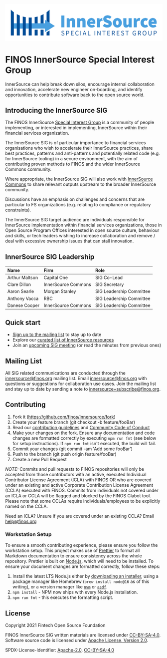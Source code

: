 <img src="https://github.com/finos/branding/blob/master/sig-logos/innersource-sig/Horizontal/2020_InnerSourceSIG_Horizontal.png" width="600">

# FINOS InnerSource Special Interest Group

InnerSource can help break down silos, encourage internal collaboration and
innovation, accelerate new engineer on-boarding, and identify opportunities to
contribute software back to the open source world.

## Introducing the InnerSource SIG

The FINOS InnerSource
[Special Interest Group](https://github.com/finos/community/tree/master/governance#special-interest-groups)
is a community of people implementing, or interested in implementing,
InnerSource within their financial services organization.

The InnerSource SIG is of particular importance to financial services
organisations who wish to accelerate their InnerSource practices, share best
practices, patterns and anti-patterns and potentially related code (e.g. for
InnerSource tooling) in a secure environment, with the aim of contributing
proven methods to FINOS and the wider InnerSource Commons community.

Where appropriate, the InnerSource SIG will also work with
[InnerSource Commons](http://www.innersourcecommons.org) to share relevant
outputs upstream to the broader InnerSource community.

Discussions have an emphasis on challenges and concerns that are particular to
FS organizations (e.g. relating to compliance or regulatory constraints).

The InnerSource SIG target audience are individuals responsible for InnerSource
implementation within financial services organizations, those in Open Source
Program Offices interested in open source culture, behaviour and skills, or tech
leaders wishing to increase collaboration and remove / deal with excessive
ownership issues that can stall innovation.

## InnerSource SIG Leadership

| Name           | Firm                | Role                     |
| :------------- | :------------------ | :----------------------- |
| Arthur Maltson | Capital One         | SIG Co-Lead              |
| Clare Dillon   | InnerSource Commons | SIG Secretary            |
| Aaron Searle   | Morgan Stanley      | SIG Leadership Committee |
| Anthony Vacca  | RBC                 | SIG Leadership Committee |
| Danese Cooper  | InnerSource Commons | SIG Leadership Committee |

## Quick start

- [Sign up to the mailing list](#mailing-list) to stay up to date
- Explore our [curated list of InnerSource resources](docs/resources.md)
- Join an [upcoming SIG meeting](https://github.com/finos/InnerSource/issues?q=is%3Aopen+is%3Aissue+label%3Ameeting) (or read the minutes from previous ones)

## Mailing List

All SIG related communications are conducted through the innersource@finos.org
mailing list. Email innersource@finos.org with questions or suggestions for
collaboration use cases. Join the mailing list and stay up to date by sending a
note to innersource+subscribe@finos.org.

## Contributing

1. Fork it (https://github.com/finos/innersource/fork)
1. Create your feature branch (git checkout -b feature/fooBar)
1. Read our
   [contribution guidelines](https://github.com/finos/InnerSource/blob/master/CONTRIBUTING.md)
   and [Community Code of Conduct](https://www.finos.org/code-of-conduct)
1. Make your changes on the fork. Ensure any documentation and code changes are
   formatted correctly by executing `npm run fmt` (see below for setup
   instructions). If `npm run fmt` isn't executed, the build will fail.
1. Commit your changes (git commit -am 'Add some fooBar')
1. Push to the branch (git push origin feature/fooBar)
1. Create a new Pull Request

_NOTE:_ Commits and pull requests to FINOS repositories will only be accepted
from those contributors with an active, executed Individual Contributor License
Agreement (ICLA) with FINOS OR who are covered under an existing and active
Corporate Contribution License Agreement (CCLA) executed with FINOS. Commits
from individuals not covered under an ICLA or CCLA will be flagged and blocked
by the FINOS Clabot tool. Please note that some CCLAs require
individuals/employees to be explicitly named on the CCLA.

Need an ICLA? Unsure if you are covered under an existing CCLA? Email
help@finos.org

### Workstation Setup

To ensure a smooth contributing experience, please ensure you follow the
workstation setup. This project makes use of [Prettier](https://prettier.io/) to
format all Markdown documentation to ensure consistency across the whole
repository. Prettier is built on [Node.js](https://nodejs.org/), which will need
to be installed. To ensure your document changes are formatted correctly, follow
these steps:

1. Install the latest LTS Node.js either by
   [downloading an installer](https://nodejs.org/en/download/), using a package
   manager like Homebrew (`brew install node@16` as of this writing), or a
   version manager like [`nvm`](https://github.com/nvm-sh/nvm) or
   [`asdf`](https://github.com/asdf-vm/asdf).
1. `npm install` - NPM now ships with every Node.js installation.
1. `npm run fmt` - this executes the formatting script.

## License

Copyright 2021 Fintech Open Source Foundation

FINOS InnerSource SIG written materials are licensed under
[CC-BY-SA-4.0](https://creativecommons.org/licenses/by-sa/4.0/). Software source
code is licensed under
[Apache License, Version 2.0](http://www.apache.org/licenses/LICENSE-2.0).

SPDX-License-Identifier: [Apache-2.0](https://spdx.org/licenses/Apache-2.0),
[CC-BY-SA-4.0](https://creativecommons.org/licenses/by-sa/4.0/)
